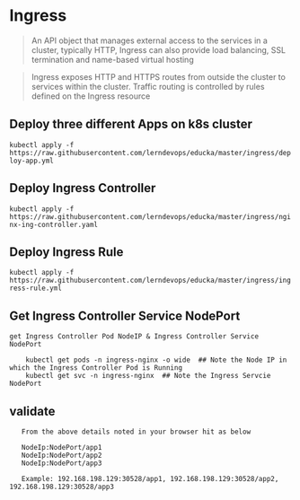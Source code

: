 # Ingress

> An API object that manages external access to the services in a cluster, typically HTTP, Ingress can also provide load balancing, SSL termination and name-based virtual hosting

> Ingress exposes HTTP and HTTPS routes from outside the cluster to services within the cluster. Traffic routing is controlled by rules defined on the Ingress resource


## Deploy three different Apps on k8s cluster

`kubectl apply -f https://raw.githubusercontent.com/lerndevops/educka/master/ingress/deploy-app.yml`


## Deploy Ingress Controller 

`kubectl apply -f https://raw.githubusercontent.com/lerndevops/educka/master/ingress/nginx-ing-controller.yaml`



## Deploy Ingress Rule

`kubectl apply -f https://raw.githubusercontent.com/lerndevops/educka/master/ingress/ingress-rule.yml`

## Get Ingress Controller Service NodePort 

``` 
get Ingress Controller Pod NodeIP & Ingress Controller Service NodePort

    kubectl get pods -n ingress-nginx -o wide  ## Note the Node IP in which the Ingress Controller Pod is Running
    kubectl get svc -n ingress-nginx  ## Note the Ingress Servcie NodePort
```

## validate 

``` 
   From the above details noted in your browser hit as below
   
   NodeIp:NodePort/app1
   NodeIp:NodePort/app2
   NodeIp:NodePort/app3
   
   Example: 192.168.198.129:30528/app1, 192.168.198.129:30528/app2, 192.168.198.129:30528/app3
   
```
